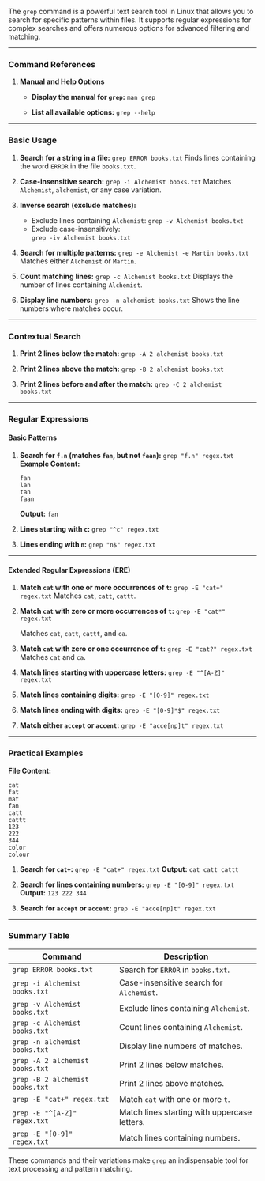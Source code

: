 The `grep` command is a powerful text search tool in Linux that allows you to search for specific patterns within files. It supports regular expressions for complex searches and offers numerous options for advanced filtering and matching.

---
### **Command References**
1. **Manual and Help Options**
    - **Display the manual for `grep`:**
        `man grep`
        
    - **List all available options:**
        `grep --help`
---
### **Basic Usage**
1. **Search for a string in a file:**
    `grep ERROR books.txt`
    Finds lines containing the word `ERROR` in the file `books.txt`.
    
2. **Case-insensitive search:**
    `grep -i Alchemist books.txt`
    Matches `Alchemist`, `alchemist`, or any case variation.
    
3. **Inverse search (exclude matches):**
    - Exclude lines containing `Alchemist`:
        `grep -v Alchemist books.txt`
    - Exclude case-insensitively:    
        `grep -iv Alchemist books.txt`
        
4. **Search for multiple patterns:**
    `grep -e Alchemist -e Martin books.txt`
    Matches either `Alchemist` or `Martin`.
    
5. **Count matching lines:**
    `grep -c Alchemist books.txt`
    Displays the number of lines containing `Alchemist`.
    
6. **Display line numbers:**
    `grep -n alchemist books.txt`
    Shows the line numbers where matches occur.
    

---

### **Contextual Search**
1. **Print 2 lines below the match:**
    `grep -A 2 alchemist books.txt`
    
2. **Print 2 lines above the match:**
    `grep -B 2 alchemist books.txt`
    
3. **Print 2 lines before and after the match:**
    `grep -C 2 alchemist books.txt`

---
### **Regular Expressions**
#### **Basic Patterns**
1. **Search for `f.n` (matches `fan`, but not `faan`):**
    `grep "f.n" regex.txt`
    **Example Content:**
    ```
    fan 
    lan 
    tan 
    faan
    ```
    **Output:**
    `fan`
    
2. **Lines starting with `c`:**
    `grep "^c" regex.txt`
    
3. **Lines ending with `n`:**
    `grep "n$" regex.txt`

---
#### **Extended Regular Expressions (ERE)**
1. **Match `cat` with one or more occurrences of `t`:**
    `grep -E "cat+" regex.txt`
    Matches `cat`, `catt`, `cattt`.
    
2. **Match `cat` with zero or more occurrences of `t`:**
    `grep -E "cat*" regex.txt`
    
    Matches `cat`, `catt`, `cattt`, and `ca`.
    
3. **Match `cat` with zero or one occurrence of `t`:**
    `grep -E "cat?" regex.txt`
    Matches `cat` and `ca`.
    
4. **Match lines starting with uppercase letters:**
    `grep -E "^[A-Z]" regex.txt`
    
5. **Match lines containing digits:**
    `grep -E "[0-9]" regex.txt`
    
6. **Match lines ending with digits:** 
    `grep -E "[0-9]*$" regex.txt`
    
7. **Match either `accept` or `accent`:**
    `grep -E "acce[np]t" regex.txt`

---
### **Practical Examples**
**File Content:**
```
cat
fat
mat
fan
catt
cattt
123
222
344
color
colour
```
1. **Search for `cat+`:**
    `grep -E "cat+" regex.txt`
    **Output:**
    `cat catt cattt`
    
2. **Search for lines containing numbers:**
    `grep -E "[0-9]" regex.txt`
    **Output:**
    `123 222 344`
    
3. **Search for `accept` or `accent`:**
    `grep -E "acce[np]t" regex.txt`
    

---

### Summary Table

|**Command**|**Description**|
|---|---|
|`grep ERROR books.txt`|Search for `ERROR` in `books.txt`.|
|`grep -i Alchemist books.txt`|Case-insensitive search for `Alchemist`.|
|`grep -v Alchemist books.txt`|Exclude lines containing `Alchemist`.|
|`grep -c Alchemist books.txt`|Count lines containing `Alchemist`.|
|`grep -n alchemist books.txt`|Display line numbers of matches.|
|`grep -A 2 alchemist books.txt`|Print 2 lines below matches.|
|`grep -B 2 alchemist books.txt`|Print 2 lines above matches.|
|`grep -E "cat+" regex.txt`|Match `cat` with one or more `t`.|
|`grep -E "^[A-Z]" regex.txt`|Match lines starting with uppercase letters.|
|`grep -E "[0-9]" regex.txt`|Match lines containing numbers.|

These commands and their variations make `grep` an indispensable tool for text processing and pattern matching.